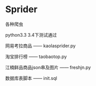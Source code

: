 # Sprider

各种爬虫

python3.3 3.4下测试通过

网易考拉商品 —— kaolasprider.py

淘宝排行榜 —— taobaotop.py

江楠鲜品商品json串及图片 —— freshjn.py

数据库表脚本 —— init.sql
